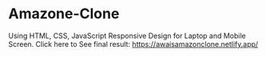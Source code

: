 # Amazone-Clone
Using HTML, CSS, JavaScript Responsive Design for Laptop and Mobile Screen.
Click here to See final result: https://awaisamazonclone.netlify.app/
